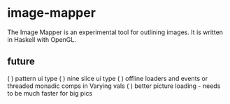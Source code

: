 image-mapper
==============
The Image Mapper is an experimental tool for outlining images.
It is written in Haskell with OpenGL.

future
------
( ) pattern ui type 
( ) nine slice ui type
( ) offline loaders and events or threaded monadic comps in Varying vals
( ) better picture loading - needs to be much faster for big pics

